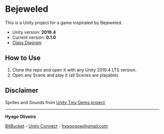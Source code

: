 # Bejeweled

This is a Unity project for a game inspirated by Bejeweled.

* Unity version: **2019.4**
* Current version: **0.1.0**
* [Class Diagram ](https://drive.google.com/file/d/1u3dMu-TQH_jV4uT2XrP4JqLsSN9waI-Y/view?usp=sharing)

## How to Use

1. Clone the repo and open it with any Unity 2019.4 LTS version. 
2. Open any Scene and play it (all Scenes are playable).

## Disclaimer

Sprites and Sounds from [Unity Tiny Gems project](https://github.com/Unity-Technologies/ProjectTinySamples/tree/master/TinyGems)

---

**Hyago Oliveira**

[BitBucket](https://bitbucket.org/HyagoGow/) -
[Unity Connect](https://connect.unity.com/u/hyago-oliveira) -
<hyagogow@gmail.com>
